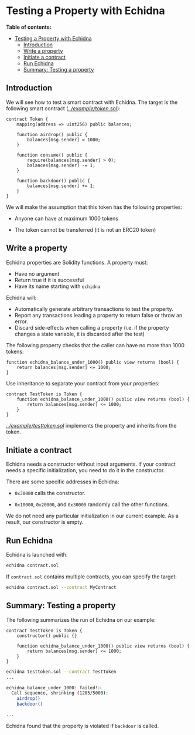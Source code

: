 # Testing a Property with Echidna

**Table of contents:**

- [Testing a Property with Echidna](#testing-a-property-with-echidna)
  - [Introduction](#introduction)
  - [Write a property](#write-a-property)
  - [Initiate a contract](#initiate-a-contract)
  - [Run Echidna](#run-echidna)
  - [Summary: Testing a property](#summary-testing-a-property)

## Introduction

We will see how to test a smart contract with Echidna. The target is the following smart contract (_[../example/token.sol](../example/token.sol)_):

```solidity
contract Token {
    mapping(address => uint256) public balances;

    function airdrop() public {
        balances[msg.sender] = 1000;
    }

    function consume() public {
        require(balances[msg.sender] > 0);
        balances[msg.sender] -= 1;
    }

    function backdoor() public {
        balances[msg.sender] += 1;
    }
}
```

We will make the assumption that this token has the following properties:

- Anyone can have at maximum 1000 tokens

- The token cannot be transferred (it is not an ERC20 token)

## Write a property

Echidna properties are Solidity functions. A property must:

- Have no argument
- Return true if it is successful
- Have its name starting with `echidna`

Echidna will:

- Automatically generate arbitrary transactions to test the property.
- Report any transactions leading a property to return false or throw an error.
- Discard side-effects when calling a property (i.e. if the property changes a state variable, it is discarded after the test)

The following property checks that the caller can have no more than 1000 tokens:

```solidity
function echidna_balance_under_1000() public view returns (bool) {
    return balances[msg.sender] <= 1000;
}
```

Use inheritance to separate your contract from your properties:

```solidity
contract TestToken is Token {
    function echidna_balance_under_1000() public view returns (bool) {
        return balances[msg.sender] <= 1000;
    }
}
```

_[../example/testtoken.sol](../example/testtoken.sol)_ implements the property and inherits from the token.

## Initiate a contract

Echidna needs a constructor without input arguments.
If your contract needs a specific initialization, you need to do it in the constructor.

There are some specific addresses in Echidna:

- `0x30000` calls the constructor.

- `0x10000`, `0x20000`, and `0x30000` randomly call the other functions.

We do not need any particular initialization in our current example. As a result, our constructor is empty.

## Run Echidna

Echidna is launched with:

```bash
echidna contract.sol
```

If `contract.sol` contains multiple contracts, you can specify the target:

```bash
echidna contract.sol --contract MyContract
```

## Summary: Testing a property

The following summarizes the run of Echidna on our example:

```solidity
contract TestToken is Token {
    constructor() public {}

    function echidna_balance_under_1000() public view returns (bool) {
        return balances[msg.sender] <= 1000;
    }
}
```

```bash
echidna testtoken.sol --contract TestToken
...

echidna_balance_under_1000: failed!💥
  Call sequence, shrinking (1205/5000):
    airdrop()
    backdoor()

...
```

Echidna found that the property is violated if `backdoor` is called.

